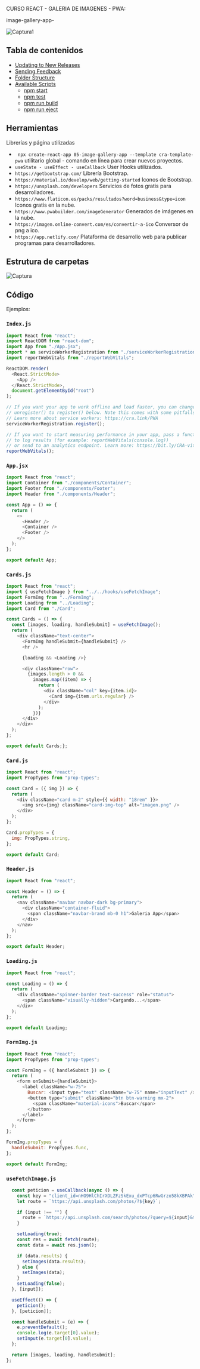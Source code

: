 CURSO REACT - GALERIA DE IMAGENES - PWA:

image-gallery-app-

![Captura1](https://user-images.githubusercontent.com/7141537/132133989-253129f6-a8b1-4fbe-8e11-53b363836bea.PNG)


## Tabla de contenidos

- [Updating to New Releases](#updating-to-new-releases)
- [Sending Feedback](#sending-feedback)
- [Folder Structure](#folder-structure)
- [Available Scripts](#available-scripts)
  - [npm start](#npm-start)
  - [npm test](#npm-test)
  - [npm run build](#npm-run-build)
  - [npm run eject](#npm-run-eject)


## Herramientas

Librerías y página utilizadas

* ` npx create-react-app 05-image-gallery-app --template cra-template-pwa` utilitario global - comando en línea para crear nuevos proyectos.
* `useState - useEffect - useCallback` User Hooks utilizados.
* `https://getbootstrap.com/` Librería Bootstrap.
* `https://material.io/develop/web/getting-started` Iconos de Bootstrap.
* `https://unsplash.com/developers` Servicios de fotos gratis para desarrolladores.
* `https://www.flaticon.es/packs/resultados?word=business&type=icon` Iconos gratis en la nube.
* `https://www.pwabuilder.com/imageGenerator` Generados de imágenes en la nube.
* `https://imagen.online-convert.com/es/convertir-a-ico` Conversor de png a ico.
* `https://app.netlify.com/` Plataforma de desarrollo web  para publicar programas para desarrolladores.


## Estrutura de carpetas

![Captura](https://user-images.githubusercontent.com/7141537/132134642-dcce9bf6-e5dc-406c-8f96-56fa1cd0ad87.PNG)



## Código

Ejemplos:


### `Index.js`

```js
import React from "react";
import ReactDOM from "react-dom";
import App from "./App.jsx";
import * as serviceWorkerRegistration from "./serviceWorkerRegistration";
import reportWebVitals from "./reportWebVitals";

ReactDOM.render(
  <React.StrictMode>
    <App />
  </React.StrictMode>,
  document.getElementById("root")
);

// If you want your app to work offline and load faster, you can change
// unregister() to register() below. Note this comes with some pitfalls.
// Learn more about service workers: https://cra.link/PWA
serviceWorkerRegistration.register();

// If you want to start measuring performance in your app, pass a function
// to log results (for example: reportWebVitals(console.log))
// or send to an analytics endpoint. Learn more: https://bit.ly/CRA-vitals
reportWebVitals();

```

### `App.jsx`

```js
import React from "react";
import Container from "./components/Container";
import Footer from "./components/Footer";
import Header from "./components/Header";

const App = () => {
  return (
    <>
      <Header />
      <Container />
      <Footer />
    </>
  );
};

export default App;
```

### `Cards.js`

```js
import React from "react";
import { useFetchImage } from "../../hooks/useFetchImage";
import FormImg from "../FormImg";
import Loading from "../Loading";
import Card from "./Card";

const Cards = () => {
  const [images, loading, handleSubmit] = useFetchImage();
  return (
    <div className="text-center">
      <FormImg handleSubmit={handleSubmit} />
      <hr />

      {loading && <Loading />}

      <div className="row">
        {images.length > 0 &&
          images.map((item) => {
            return (
              <div className="col" key={item.id}>
                <Card img={item.urls.regular} />
              </div>
            );
          })}
      </div>
    </div>
  );
};

export default Cards;};
```
### `Card.js`

```js
import React from "react";
import PropTypes from "prop-types";

const Card = ({ img }) => {
  return (
    <div className="card m-2" style={{ width: "18rem" }}>
      <img src={img} className="card-img-top" alt="imagen.png" />
    </div>
  );
};

Card.propTypes = {
  img: PropTypes.string,
};

export default Card;
```

### `Header.js`

```js
import React from "react";

const Header = () => {
  return (
    <nav className="navbar navbar-dark bg-primary">
      <div className="container-fluid">
        <span className="navbar-brand mb-0 h1">Galeria App</span>
      </div>
    </nav>
  );
};

export default Header;
```

### `Loading.js`

```js
import React from "react";

const Loading = () => {
  return (
    <div className="spinner-border text-success" role="status">
      <span className="visually-hidden">Cargando...</span>
    </div>
  );
};

export default Loading;
```

### `FormImg.js`

```js
import React from "react";
import PropTypes from "prop-types";

const FormImg = ({ handleSubmit }) => {
  return (
    <form onSubmit={handleSubmit}>
      <label className="w-75">
        Buscar: <input type="text" className="w-75" name="inputText" />{" "}
        <button type="submit" className="btn btn-warning mx-2">
          <span className="material-icons">Buscar</span>
        </button>
      </label>
    </form>
  );
};

FormImg.propTypes = {
  handleSubmit: PropTypes.func,
};

export default FormImg;
```

### `useFetchImage.js`

```js
  const peticion = useCallback(async () => {
    const key = "client_id=nHO9HlChIrXOLZFzSkExu_dxPTcp6RwGrzo58kXBPAk";
    let route = `https://api.unsplash.com/photos/?${key}`;

    if (input !== "") {
      route = `https://api.unsplash.com/search/photos/?query=${input}&${key}`;
    }

    setLoading(true);
    const res = await fetch(route);
    const data = await res.json();

    if (data.results) {
      setImages(data.results);
    } else {
      setImages(data);
    }
    setLoading(false);
  }, [input]);

  useEffect(() => {
    peticion();
  }, [peticion]);

  const handleSubmit = (e) => {
    e.preventDefault();
    console.log(e.target[0].value);
    setInput(e.target[0].value);
  };

  return [images, loading, handleSubmit];
};

```



